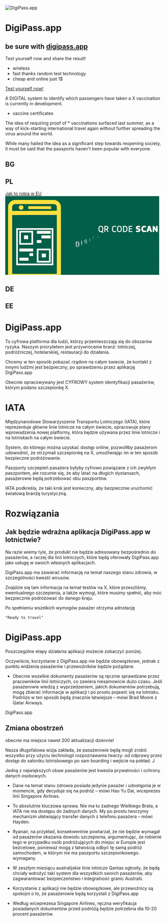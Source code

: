 
![DigiPass.app](https://logo.digipass.app/1/cover.png)

# DigiPass.app
## be sure with [digipass.app](https://www.digipass.app/) 

Test yourself now and share the result!

+ wireless 
+ fast thanks random test technology
+ cheap and online just 1$

[Test yourself now!](https://www.digipass.app/)

A DIGITAL system to identify which passengers have taken a X vaccination is currently in development.

+ vaccine certificates

The idea of requiring proof of * vaccinations surfaced last summer, as a way of kick-starting international travel again without further spreading the virus around the world.

While many hailed the idea as a significant step towards reopening society, it must be said that the passports haven't been popular with everyone.



## BG

## PL

[Jak to robią w EU](EU.md)
![colors](colors.png)

## DE

## EE 


# DigiPass.app

To cyfrowa platforma dla ludzi, którzy przemieszczają się do obszarów ryzyka.
Naszym priorytetem jest przywrócenie branż: lotniczej, podróżniczej, hotelarskiej, restauracji do działania. 


Chcemy w ten sposób pokazać rządom na całym świecie, że kontakt z innymi ludźmi jest bezpieczny, po sprawdzeniu przez aplikację DigiPass.app

Obecnie opracowywany jest CYFROWY system identyfikacji pasażerów, którym podano szczepionkę X.

# IATA

Międzynarodowe Stowarzyszenie Transportu Lotniczego (IATA), które reprezentuje główne linie lotnicze na całym świecie, opracowuje plany wprowadzenia nowej platformy, która będzie używana przez linie lotnicze i na lotniskach na całym świecie.

System, do którego można uzyskać dostęp online, pozwoliłby pasażerom udowodnić, że otrzymali szczepionkę na X, umożliwiając im w ten sposób bezpieczne podróżowanie.

Paszporty szczepień pasażera byłyby cyfrowo powiązane z ich zwykłym paszportem, ale rozumie się, że aby latać na długich dystansach, pasażerowie będą potrzebować obu paszportów.

IATA podkreśla, że taki krok jest konieczny, aby bezpiecznie uruchomić światową branżę turystyczną.

# Rozwiązania

## Jak będzie wdrażna aplikacja DigiPass.app w lotnictwie?

Na razie wiemy tyle, że produkt nie będzie adresowany bezpośrednio do pasażerów, a raczej dla linii lotniczych, które będą oferowały DigiPass.app jako usługę w swoich własnych aplikacjach.

DigiPass.app ma zawierać informację na temat naszego stanu zdrowia, w szczególności kwestii wirusów. 

Znajdzie się tam informacja na temat testów na X, które przeszliśmy, ewentualnego szczepienia, a także wymogi, które musimy spełnić, aby móc bezpiecznie podróżować do danego kraju. 

Po spełnieniu wszelkich wymogów pasażer otrzyma adnotację 

    "Ready to travel"


# DigiPass.app

Poszczególne etapy działania aplikacji możecie zobaczyć poniżej.


Oczywiście, korzystanie z DigiPass.app nie będzie obowiązkowe, jednak z punktu widzenia pasażerów i przewoźników będzie pożądane. 

+ Obecnie wszelkie dokumenty pasażerów są ręcznie sprawdzane przez pracowników linii lotniczych, co zawiera niesamowicie dużo czasu. Jeśli pasażerowie wiedzą z wyprzedzeniem, jakich dokumentów potrzebują, mogą zbierać informacje w aplikacji i po prostu pojawić się na lotnisku. Podróże w ten sposób będą znacznie łatwiejsze – mówi Brad Moore z Qatar Airways.


DigiPass.app

## Zmiana obostrzeń

obecnie ma miejsce nawet 200 aktualizacji dziennie!

Nasza długofalowa wizja zakłada, że pasażerowie będą mogli zrobić wszystko przy użyciu technologii rozpoznawania twarzy: od odprawy przez dostęp do saloniku lotniskowego po sam boarding i wejście na pokład. J

Jedną z największych obaw pasażerów jest kwestia prywatności i ochrony danych osobowych. 

+ Dane na temat stanu zdrowia posiada jedynie pasażer i udostępnia je w momencie, gdy decyduje się na podróż – mówi Hao Yu Dai, wiceprezes linii Singapore Airlines.

+ To absolutnie kluczowa sprawa. Nie ma tu żadnego Wielkiego Brata, a IATA nie ma dostępu do żadnych danych. My po prostu tworzymy mechanizm ułatwiający transfer danych z telefonu pasażera – mówi Hayden.

+ Ryanair, na przykład, konsekwentnie powtarzał, że nie będzie wymagał od pasażerów okazania dowodu szczepienia, argumentując, że robienie tego w przypadku osób podróżujących do miejsc w Europie jest bezcelowe, ponieważ mogą z łatwością odbyć tę samą podróż samochodem, w którym nie ma paszportu szczepionkowego. wymagany. 

+ W zeszłym miesiącu australijskie linie lotnicze Qantas ogłosiły, że będą chciały wdrożyć taki system dla wszystkich swoich pasażerów, aby zagwarantować bezpieczeństwo i integralność granic Australii.

+ Korzystanie z aplikacji nie będzie obowiązkowe, ale przewoźnicy są spokojni o to, że pasażerowie będą korzystali z DigiPass.app

+ Według wiceprezesa Singapore Airlines, ręczna weryfikacja posiadanych dokumentów przed podróżą będzie potrzebna dla 10-20 procent pasażerów.

